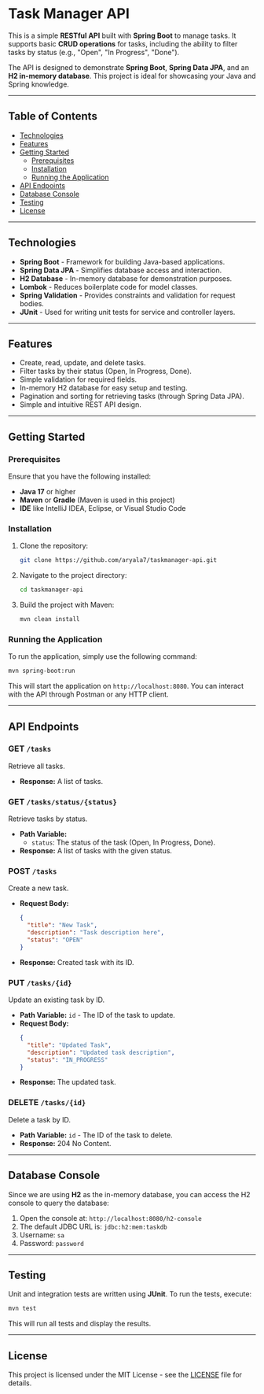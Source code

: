 # Task Manager API

This is a simple **RESTful API** built with **Spring Boot** to manage tasks. It supports basic **CRUD operations** for tasks, including the ability to filter tasks by status (e.g., "Open", "In Progress", "Done").

The API is designed to demonstrate **Spring Boot**, **Spring Data JPA**, and an **H2 in-memory database**. This project is ideal for showcasing your Java and Spring knowledge.

---

## Table of Contents

- [Technologies](#technologies)
- [Features](#features)
- [Getting Started](#getting-started)
    - [Prerequisites](#prerequisites)
    - [Installation](#installation)
    - [Running the Application](#running-the-application)
- [API Endpoints](#api-endpoints)
- [Database Console](#database-console)
- [Testing](#testing)
- [License](#license)

---

## Technologies

- **Spring Boot** - Framework for building Java-based applications.
- **Spring Data JPA** - Simplifies database access and interaction.
- **H2 Database** - In-memory database for demonstration purposes.
- **Lombok** - Reduces boilerplate code for model classes.
- **Spring Validation** - Provides constraints and validation for request bodies.
- **JUnit** - Used for writing unit tests for service and controller layers.

---

## Features

- Create, read, update, and delete tasks.
- Filter tasks by their status (Open, In Progress, Done).
- Simple validation for required fields.
- In-memory H2 database for easy setup and testing.
- Pagination and sorting for retrieving tasks (through Spring Data JPA).
- Simple and intuitive REST API design.

---

## Getting Started

### Prerequisites

Ensure that you have the following installed:
- **Java 17** or higher
- **Maven** or **Gradle** (Maven is used in this project)
- **IDE** like IntelliJ IDEA, Eclipse, or Visual Studio Code

### Installation

1. Clone the repository:
   ```bash
   git clone https://github.com/aryala7/taskmanager-api.git
   ```

2. Navigate to the project directory:
   ```bash
   cd taskmanager-api
   ```

3. Build the project with Maven:
   ```bash
   mvn clean install
   ```

### Running the Application

To run the application, simply use the following command:
```bash
mvn spring-boot:run
```

This will start the application on `http://localhost:8080`. You can interact with the API through Postman or any HTTP client.

---

## API Endpoints

### **GET** `/tasks`
Retrieve all tasks.
- **Response:** A list of tasks.

### **GET** `/tasks/status/{status}`
Retrieve tasks by status.
- **Path Variable:**
    - `status`: The status of the task (Open, In Progress, Done).
- **Response:** A list of tasks with the given status.

### **POST** `/tasks`
Create a new task.
- **Request Body:**
  ```json
  {
    "title": "New Task",
    "description": "Task description here",
    "status": "OPEN"
  }
  ```
- **Response:** Created task with its ID.

### **PUT** `/tasks/{id}`
Update an existing task by ID.
- **Path Variable:** `id` - The ID of the task to update.
- **Request Body:**
  ```json
  {
    "title": "Updated Task",
    "description": "Updated task description",
    "status": "IN_PROGRESS"
  }
  ```
- **Response:** The updated task.

### **DELETE** `/tasks/{id}`
Delete a task by ID.
- **Path Variable:** `id` - The ID of the task to delete.
- **Response:** 204 No Content.

---

## Database Console

Since we are using **H2** as the in-memory database, you can access the H2 console to query the database:

1. Open the console at: `http://localhost:8080/h2-console`
2. The default JDBC URL is: `jdbc:h2:mem:taskdb`
3. Username: `sa`
4. Password: `password`

---

## Testing

Unit and integration tests are written using **JUnit**. To run the tests, execute:
```bash
mvn test
```

This will run all tests and display the results.

---

## License

This project is licensed under the MIT License - see the [LICENSE](LICENSE) file for details.
